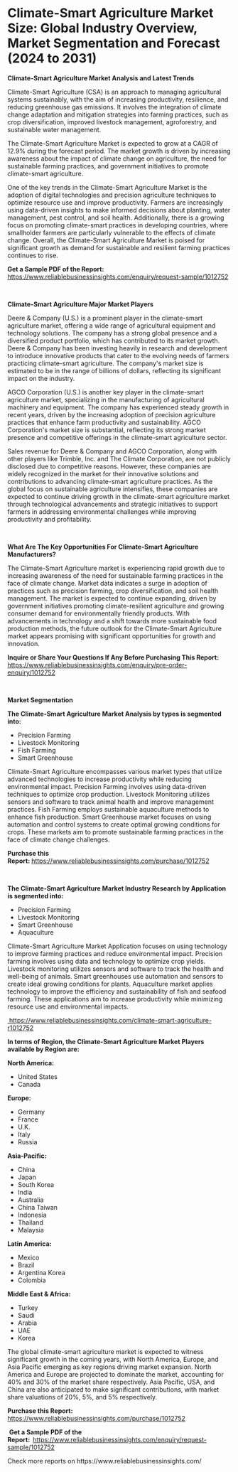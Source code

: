 <p><h1>Climate-Smart Agriculture Market Size: Global Industry Overview, Market Segmentation and Forecast (2024 to 2031)</h1></p><p><strong>Climate-Smart Agriculture Market Analysis and Latest Trends</strong></p>
<p><p>Climate-Smart Agriculture (CSA) is an approach to managing agricultural systems sustainably, with the aim of increasing productivity, resilience, and reducing greenhouse gas emissions. It involves the integration of climate change adaptation and mitigation strategies into farming practices, such as crop diversification, improved livestock management, agroforestry, and sustainable water management.</p><p>The Climate-Smart Agriculture Market is expected to grow at a CAGR of 12.9% during the forecast period. The market growth is driven by increasing awareness about the impact of climate change on agriculture, the need for sustainable farming practices, and government initiatives to promote climate-smart agriculture. </p><p>One of the key trends in the Climate-Smart Agriculture Market is the adoption of digital technologies and precision agriculture techniques to optimize resource use and improve productivity. Farmers are increasingly using data-driven insights to make informed decisions about planting, water management, pest control, and soil health. Additionally, there is a growing focus on promoting climate-smart practices in developing countries, where smallholder farmers are particularly vulnerable to the effects of climate change. Overall, the Climate-Smart Agriculture Market is poised for significant growth as demand for sustainable and resilient farming practices continues to rise.</p></p>
<p><strong>Get a Sample PDF of the Report:&nbsp;</strong> <a href="https://www.reliablebusinessinsights.com/enquiry/request-sample/1012752">https://www.reliablebusinessinsights.com/enquiry/request-sample/1012752</a></p>
<p>&nbsp;</p>
<p><strong>Climate-Smart Agriculture Major Market Players</strong></p>
<p><p>Deere & Company (U.S.) is a prominent player in the climate-smart agriculture market, offering a wide range of agricultural equipment and technology solutions. The company has a strong global presence and a diversified product portfolio, which has contributed to its market growth. Deere & Company has been investing heavily in research and development to introduce innovative products that cater to the evolving needs of farmers practicing climate-smart agriculture. The company's market size is estimated to be in the range of billions of dollars, reflecting its significant impact on the industry.</p><p>AGCO Corporation (U.S.) is another key player in the climate-smart agriculture market, specializing in the manufacturing of agricultural machinery and equipment. The company has experienced steady growth in recent years, driven by the increasing adoption of precision agriculture practices that enhance farm productivity and sustainability. AGCO Corporation's market size is substantial, reflecting its strong market presence and competitive offerings in the climate-smart agriculture sector.</p><p>Sales revenue for Deere & Company and AGCO Corporation, along with other players like Trimble, Inc. and The Climate Corporation, are not publicly disclosed due to competitive reasons. However, these companies are widely recognized in the market for their innovative solutions and contributions to advancing climate-smart agriculture practices. As the global focus on sustainable agriculture intensifies, these companies are expected to continue driving growth in the climate-smart agriculture market through technological advancements and strategic initiatives to support farmers in addressing environmental challenges while improving productivity and profitability.</p></p>
<p>&nbsp;</p>
<p><strong>What Are The Key Opportunities For Climate-Smart Agriculture Manufacturers?</strong></p>
<p><p>The Climate-Smart Agriculture market is experiencing rapid growth due to increasing awareness of the need for sustainable farming practices in the face of climate change. Market data indicates a surge in adoption of practices such as precision farming, crop diversification, and soil health management. The market is expected to continue expanding, driven by government initiatives promoting climate-resilient agriculture and growing consumer demand for environmentally friendly products. With advancements in technology and a shift towards more sustainable food production methods, the future outlook for the Climate-Smart Agriculture market appears promising with significant opportunities for growth and innovation.</p></p>
<p><strong>Inquire or Share Your Questions If Any Before Purchasing This Report:</strong> <a href="https://www.reliablebusinessinsights.com/enquiry/pre-order-enquiry/1012752">https://www.reliablebusinessinsights.com/enquiry/pre-order-enquiry/1012752</a></p>
<p>&nbsp;</p>
<p><strong>Market Segmentation</strong></p>
<p><strong>The Climate-Smart Agriculture Market Analysis by types is segmented into:</strong></p>
<p><ul><li>Precision Farming</li><li>Livestock Monitoring</li><li>Fish Farming</li><li>Smart Greenhouse</li></ul></p>
<p><p>Climate-Smart Agriculture encompasses various market types that utilize advanced technologies to increase productivity while reducing environmental impact. Precision Farming involves using data-driven techniques to optimize crop production. Livestock Monitoring utilizes sensors and software to track animal health and improve management practices. Fish Farming employs sustainable aquaculture methods to enhance fish production. Smart Greenhouse market focuses on using automation and control systems to create optimal growing conditions for crops. These markets aim to promote sustainable farming practices in the face of climate change challenges.</p></p>
<p><strong>Purchase this Report:&nbsp;</strong><a href="https://www.reliablebusinessinsights.com/purchase/1012752">https://www.reliablebusinessinsights.com/purchase/1012752</a></p>
<p>&nbsp;</p>
<p><strong>The Climate-Smart Agriculture Market Industry Research by Application is segmented into:</strong></p>
<p><ul><li>Precision Farming</li><li>Livestock Monitoring</li><li>Smart Greenhouse</li><li>Aquaculture</li></ul></p>
<p><p>Climate-Smart Agriculture Market Application focuses on using technology to improve farming practices and reduce environmental impact. Precision farming involves using data and technology to optimize crop yields. Livestock monitoring utilizes sensors and software to track the health and well-being of animals. Smart greenhouses use automation and sensors to create ideal growing conditions for plants. Aquaculture market applies technology to improve the efficiency and sustainability of fish and seafood farming. These applications aim to increase productivity while minimizing resource use and environmental impacts.</p></p>
<p><a href="https://www.reliablebusinessinsights.com/climate-smart-agriculture-r1012752">&nbsp;https://www.reliablebusinessinsights.com/climate-smart-agriculture-r1012752</a></p>
<p><strong>In terms of Region, the Climate-Smart Agriculture Market Players available by Region are:</strong></p>
<p>
    <p> <strong> North America: </strong>
        <ul>
            <li>United States</li>
            <li>Canada</li>
        </ul>
        </p> 
    <p> <strong> Europe: </strong>
        <ul>
            <li>Germany</li>
            <li>France</li>
            <li>U.K.</li>
            <li>Italy</li>
            <li>Russia</li>
        </ul>
        </p> 
    <p> <strong> Asia-Pacific: </strong>
        <ul>
            <li>China</li>
            <li>Japan</li>
            <li>South Korea</li>
            <li>India</li>
            <li>Australia</li>
            <li>China Taiwan</li>
            <li>Indonesia</li>
            <li>Thailand</li>
            <li>Malaysia</li>
        </ul>
        </p> 
    <p> <strong> Latin America: </strong>
        <ul>
            <li>Mexico</li>
            <li>Brazil</li>
            <li>Argentina Korea</li>
            <li>Colombia</li>
        </ul>
        </p> 
    <p> <strong> Middle East & Africa: </strong>
        <ul>
            <li>Turkey</li>
            <li>Saudi</li>
            <li>Arabia</li>
            <li>UAE</li>
            <li>Korea</li>
        </ul>
    </p>
    </p>
<p><p>The global climate-smart agriculture market is expected to witness significant growth in the coming years, with North America, Europe, and Asia Pacific emerging as key regions driving market expansion. North America and Europe are projected to dominate the market, accounting for 40% and 30% of the market share respectively. Asia Pacific, USA, and China are also anticipated to make significant contributions, with market share valuations of 20%, 5%, and 5% respectively.</p></p>
<p><strong>Purchase this Report: </strong><a href="https://www.reliablebusinessinsights.com/purchase/1012752">https://www.reliablebusinessinsights.com/purchase/1012752</a></p>
<p>&nbsp;<strong>Get a Sample PDF of the Report:&nbsp;&nbsp;</strong><a href="https://www.reliablebusinessinsights.com/enquiry/request-sample/1012752">https://www.reliablebusinessinsights.com/enquiry/request-sample/1012752</a></p>
<p><strong></strong></p>
<p>Check more reports on https://www.reliablebusinessinsights.com/</p>